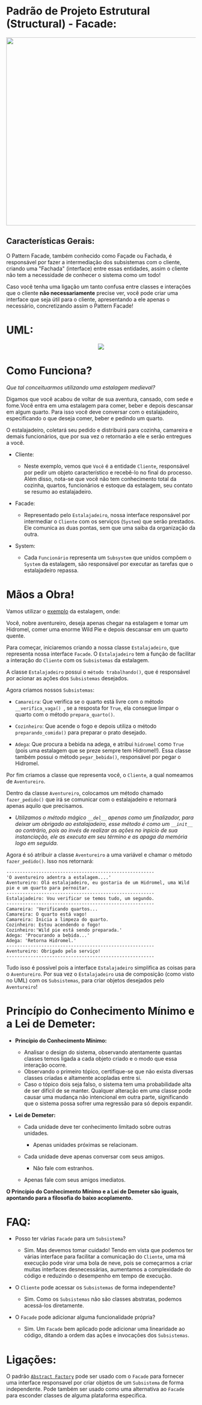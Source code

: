 # Padrão de Projeto Estrutural (Structural) - Facade:


<p align="center">
  <img src="https://i.imgur.com/dnJ9L4v.jpg" width="1440px" height="500px"/>
</p>

## Características Gerais: 

O Pattern Facade, também conhecido como Façade ou Fachada, é responsável por fazer a intermediação dos subsistemas com o cliente, criando uma "Fachada" (interface) entre essas entidades, assim o cliente não tem a necessidade de conhecer o sistema como um todo!

Caso você tenha uma ligação um tanto confusa entre classes e interações que o cliente **não necessariamente** precise ver, você pode criar uma interface que seja útil para o cliente, apresentando a ele apenas o necessário, concretizando assim o Pattern Facade!

 
# UML:

<p align="center">
  <img src="https://i.imgur.com/un8wwnE.jpg"/>
</p>


# Como Funciona?

*Que tal conceituarmos utilizando uma estalagem medieval?*

Digamos que você acabou de voltar de sua aventura, cansado, com sede e fome.Você entra em uma estalagem para comer, beber e depois descansar em algum quarto. Para isso você deve conversar com o estalajadeiro, especificando o que deseja comer, beber e pedindo um quarto.

O estalajadeiro, coletará seu pedido e distribuirá para cozinha, camareira e demais funcionários, que por sua vez o retornarão a ele e serão entregues a você.

- Cliente:
    - Neste exemplo, vemos que `Você` é a entidade `Cliente`, responsável por pedir um objeto característico e recebê-lo no final do processo. Além disso, nota-se que você não tem conhecimento total da cozinha, quartos, funcionários e estoque da estalagem, seu contato se resumo ao estalajadeiro.
    
- Facade:
    - Representado pelo `Estalajadeiro`, nossa interface responsável por intermediar o `Cliente` com os serviços (`System`) que serão prestados. Ele comunica as duas pontas, sem que uma saiba da organização da outra.
    
- System:
    - Cada `Funcionário` representa um `Subsystem` que unidos compõem o `System` da estalagem, são responsável por executar as tarefas que o estalajadeiro repassa.
   
   
 
 # Mãos a Obra!
 
Vamos utilizar o [exemplo](https://github.com/drbuche/python-design-patterns/blob/master/Structural/Facade/Facade.py) da estalagem, onde:

Você, nobre aventureiro, deseja apenas chegar na estalagem e tomar um Hidromel, comer uma enorme Wild Pie e depois descansar em um quarto quente.

Para começar, iniciaremos criando a nossa classe `Estalajadeiro`, que representa nossa interface `Facade`. O `Estalajadeiro` tem a função de facilitar a interação do `Cliente` com os `Subsistemas` da estalagem. 
 
A classe `Estalajadeiro` possui o `método trabalhando()`, que é responsável por acionar as ações dos `Subsistemas` desejados.

Agora criamos nossos `Subsistemas`:

- `Camareira`: Que verifica se o quarto está livre com o método `__verifica_vaga() `, se a resposta for `True`, ela consegue limpar o quarto com o método `prepara_quarto()`.

- `Cozinheiro`: Que acende o fogo e depois utiliza o método `preparando_comida()` para preparar o prato desejado.

- `Adega`: Que procura a bebida na adega, e atribui `hidromel` como `True` (pois uma estalagem que se preze sempre tem Hidromel!). Essa classe também possui o método `pegar_bebida()`, responsável por pegar o Hidromel.
 
Por fim criamos a classe que representa você, o `Cliente`, a qual nomeamos de `Aventureiro`.

Dentro da classe `Aventureiro`, colocamos um método chamado `fazer_pedido()` que irá se comunicar com o estalajadeiro e retornará apenas aquilo que precisamos.
- *Utilizamos o método mágico `__del__` apenas como um finalizador, para deixar um obrigado ao estalajadeiro, esse método é como um `__init__` ao contrário, pois ao invés de realizar as ações no inpicio de sua instanciação, ele as executa em seu término e as apaga da memória logo em seguida.* 

Agora é só atribuir a classe `Aventureiro` a uma variável e chamar o método `fazer_pedido()`. Isso nos retornará:

```
-------------------------------------------------------
'O aventureiro adentra a estalagem....'
Aventureiro: Olá estalajadeiro, eu gostaria de um Hidromel, uma Wild pie e um quarto para pernoitar.
-------------------------------------------------------
Estalajadeiro: Vou verificar se temos tudo, um segundo.
-------------------------------------------------------
Camareira: 'Verificando quartos...
Camareira: O quarto está vago!
Camareira: Inicia a limpeza do quarto.
Cozinheiro: Estou acendendo o fogo!
Cozinheiro:'Wild pie está sendo preparada.' 
Adega: 'Procurando a bebida...'
Adega: 'Retorna Hidromel.'
-------------------------------------------------------
Aventureiro: Obrigado pelo serviço!
-------------------------------------------------------

```

Tudo isso é possível pois a interface `Estalajadeiro` simplifica as coisas para o `Aventureiro`. Por sua vez o `Estalajadeiro` usa de composição (como visto no UML) com os `Subsistemas`, para criar objetos desejados pelo `Aventureiro`!

# Princípio do Conhecimento Mínimo e a Lei de Demeter:

- **Princípio do Conhecimento Mínimo:**
    - Analisar o design do sistema, observando atentamente quantas classes temos ligada a cada objeto criado e o modo que essa interação ocorre.
    - Observando o primeiro tópico, certifique-se que não exista diversas classes criadas e altamente acopladas entre si.
    - Caso o tópico dois seja falso, o sistema tem uma probabilidade alta de ser difícil de se manter. Qualquer alteração em uma classe pode causar uma mudança não intencional em outra parte, significando que o sistema possa sofrer uma regressão para só depois expandir.
 
- **Lei de Demeter:**
    - Cada unidade deve ter conhecimento limitado sobre outras unidades.
        - Apenas unidades próximas se relacionam. 
    
    - Cada unidade deve apenas conversar com seus amigos.
        - Não fale com estranhos. 
    
    - Apenas fale com seus amigos imediatos.
    

**O Princípio do Conhecimento Mínimo e a Lei de Demeter são iguais, apontando para a filosofia do baixo acoplamento.**


# FAQ:

- Posso ter várias `Facade` para um `Subsistema`? 
    - Sim. Mas devemos tomar cuidado! Tendo em vista que podemos ter várias interface para facilitar a comunicação do `Cliente`, uma má execução pode virar uma bola de neve, pois se começarmos a criar muitas interfaces desnecessárias, aumentamos a complexidade do código e reduzindo o desempenho em tempo de execução.
 
- O `Cliente` pode acessar os `Subsistemas` de forma independente?
    - Sim. Como os `Subsistemas` não são classes abstratas, podemos acessá-los diretamente.

- O `Facade` pode adicionar alguma funcionalidade própria?
    - Sim. Um `Facade` bem aplicado pode adicionar uma linearidade ao código, ditando a ordem das ações e invocações dos `Subsistemas`.

# Ligações:

O padrão [`Abstract Factory`](https://github.com/drbuche/python-design-patterns/tree/master/Creational/Factory#abstract-factory) pode ser usado com o `Facade` para fornecer uma interface responsavel por criar objetos de um `Subsistema` de forma independente. Pode também ser usado como uma alternativa ao `Facade` para esconder classes de alguma plataforma especifica.